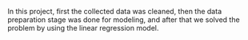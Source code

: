 In this project, first the collected data was cleaned, then the data preparation stage was done for modeling, and after that we solved the problem by using the linear regression model.

